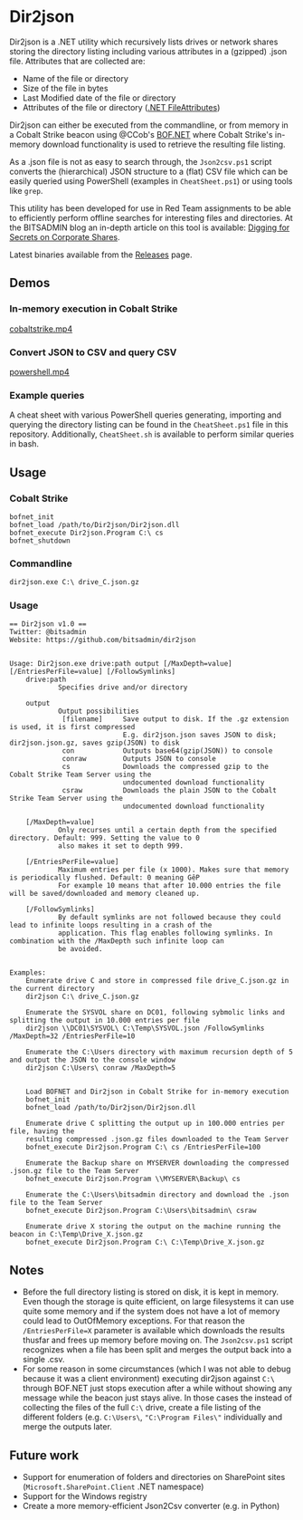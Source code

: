 # Dir2json
Dir2json is a .NET utility which recursively lists drives or network shares storing the directory listing including various attributes in a (gzipped) .json file. Attributes that are collected are:
- Name of the file or directory
- Size of the file in bytes
- Last Modified date of the file or directory
- Attributes of the file or directory ([.NET FileAttributes](https://learn.microsoft.com/en-us/dotnet/api/system.io.fileattributes#fields))

Dir2json can either be executed from the commandline, or from memory in a Cobalt Strike beacon using @CCob's [BOF.NET](https://github.com/CCob/BOF.NET) where Cobalt Strike's in-memory download functionality is used to retrieve the resulting file listing.

As a .json file is not as easy to search through, the `Json2csv.ps1` script converts the (hierarchical) JSON structure to a (flat) CSV file which can be easily queried using PowerShell (examples in `CheatSheet.ps1`) or using tools like `grep`.

This utility has been developed for use in Red Team assignments to be able to efficiently perform offline searches for interesting files and directories. At the BITSADMIN blog an in-depth article on this tool is available: [Digging for Secrets on Corporate Shares](https://blog.bitsadmin.com/blog/digging-for-secrets).

Latest binaries available from the [Releases](https://github.com/bitsadmin/dir2json/releases) page.


## Demos
### In-memory execution in Cobalt Strike

[cobaltstrike.mp4](https://blog.bitsadmin.com/assets/img/20230403_digging-for-secrets/cobaltstrike.mp4)

### Convert JSON to CSV and query CSV

[powershell.mp4](https://blog.bitsadmin.com/assets/img/20230403_digging-for-secrets/powershell.mp4)

### Example queries
A cheat sheet with various PowerShell queries generating, importing and querying the directory listing can be found in the `CheatSheet.ps1` file in this repository. Additionally, `CheatSheet.sh` is available to perform similar queries in bash.


## Usage
### Cobalt Strike 
```shell
bofnet_init
bofnet_load /path/to/Dir2json/Dir2json.dll
bofnet_execute Dir2json.Program C:\ cs
bofnet_shutdown
```

### Commandline
```cmd
dir2json.exe C:\ drive_C.json.gz
```

### Usage
```
== Dir2json v1.0 ==
Twitter: @bitsadmin
Website: https://github.com/bitsadmin/dir2json


Usage: Dir2json.exe drive:path output [/MaxDepth=value] [/EntriesPerFile=value] [/FollowSymlinks]
    drive:path
            Specifies drive and/or directory

    output
            Output possibilities
             [filename]     Save output to disk. If the .gz extension is used, it is first compressed
                            E.g. dir2json.json saves JSON to disk; dir2json.json.gz, saves gzip(JSON) to disk
             con            Outputs base64(gzip(JSON)) to console
             conraw         Outputs JSON to console
             cs             Downloads the compressed gzip to the Cobalt Strike Team Server using the
                            undocumented download functionality
             csraw          Downloads the plain JSON to the Cobalt Strike Team Server using the
                            undocumented download functionality

    [/MaxDepth=value]
            Only recurses until a certain depth from the specified directory. Default: 999. Setting the value to 0
            also makes it set to depth 999.

    [/EntriesPerFile=value]
            Maximum entries per file (x 1000). Makes sure that memory is periodically flushed. Default: 0 meaning GêP
            For example 10 means that after 10.000 entries the file will be saved/downloaded and memory cleaned up.

    [/FollowSymlinks]
            By default symlinks are not followed because they could lead to infinite loops resulting in a crash of the
            application. This flag enables following symlinks. In combination with the /MaxDepth such infinite loop can
            be avoided.


Examples:
    Enumerate drive C and store in compressed file drive_C.json.gz in the current directory
    dir2json C:\ drive_C.json.gz

    Enumerate the SYSVOL share on DC01, following sybmolic links and splitting the output in 10.000 entries per file
    dir2json \\DC01\SYSVOL\ C:\Temp\SYSVOL.json /FollowSymlinks /MaxDepth=32 /EntriesPerFile=10

    Enumerate the C:\Users directory with maximum recursion depth of 5 and output the JSON to the console window
    dir2json C:\Users\ conraw /MaxDepth=5


    Load BOFNET and Dir2json in Cobalt Strike for in-memory execution
    bofnet_init
    bofnet_load /path/to/Dir2json/Dir2json.dll

    Enumerate drive C splitting the output up in 100.000 entries per file, having the
    resulting compressed .json.gz files downloaded to the Team Server
    bofnet_execute Dir2json.Program C:\ cs /EntriesPerFile=100

    Enumerate the Backup share on MYSERVER downloading the compressed .json.gz file to the Team Server
    bofnet_execute Dir2json.Program \\MYSERVER\Backup\ cs

    Enumerate the C:\Users\bitsadmin directory and download the .json file to the Team Server
    bofnet_execute Dir2json.Program C:\Users\bitsadmin\ csraw

    Enumerate drive X storing the output on the machine running the beacon in C:\Temp\Drive_X.json.gz
    bofnet_execute Dir2json.Program C:\ C:\Temp\Drive_X.json.gz
```


## Notes
- Before the full directory listing is stored on disk, it is kept in memory. Even though the storage is quite efficient, on large filesystems it can use quite some memory and if the system does not have a lot of memory could lead to OutOfMemory exceptions. For that reason the `/EntriesPerFile=X` parameter is available which downloads the results thusfar and frees up memory before moving on. The `Json2csv.ps1` script recognizes when a file has been split and merges the output back into a single .csv.
- For some reason in some circumstances (which I was not able to debug because it was a client environment) executing dir2json against `C:\` through BOF.NET just stops execution after a while without showing any message while the beacon just stays alive. In those cases the instead of collecting the files of the full `C:\` drive, create a file listing of the different folders (e.g. `C:\Users\`, `"C:\Program Files\"` individually and merge the outputs later.


## Future work
- Support for enumeration of folders and directories on SharePoint sites (`Microsoft.SharePoint.Client` .NET namespace)
- Support for the Windows registry
- Create a more memory-efficient Json2Csv converter (e.g. in Python)
